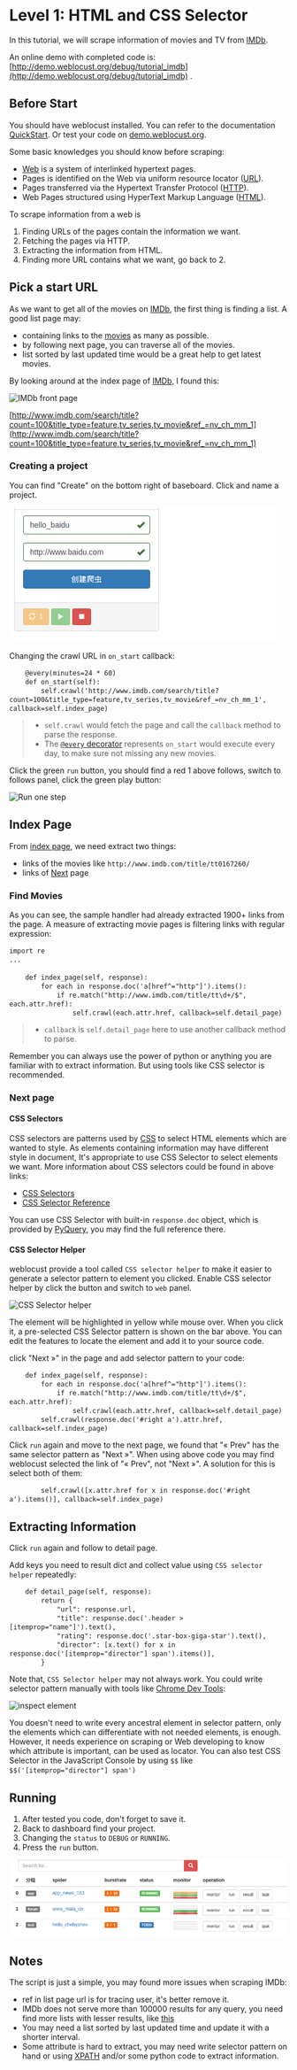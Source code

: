 Level 1: HTML and CSS Selector
==============================

In this tutorial, we will scrape information of movies and TV from [IMDb].

An online demo with completed code is: [http://demo.weblocust.org/debug/tutorial_imdb](http://demo.weblocust.org/debug/tutorial_imdb) .


Before Start
------------

You should have weblocust installed. You can refer to the documentation [QuickStart](Quickstart). Or test your code on [demo.weblocust.org](http://demo.weblocust.org).

Some basic knowledges you should know before scraping:

* [Web][WWW] is a system of interlinked hypertext pages.
* Pages is identified on the Web via uniform resource locator ([URL]).
* Pages transferred via the Hypertext Transfer Protocol ([HTTP]).
* Web Pages structured using HyperText Markup Language ([HTML]).

To scrape information from a web is

1. Finding URLs of the pages contain the information we want.
2. Fetching the pages via HTTP.
3. Extracting the information from HTML.
4. Finding more URL contains what we want, go back to 2.


Pick a start URL
----------------

As we want to get all of the movies on [IMDb], the first thing is finding a list.  A good list page may:

* containing links to the [movies](http://www.imdb.com/title/tt0167260/) as many as possible.
* by following next page, you can traverse all of the movies. 
* list sorted by last updated time would be a great help to get latest movies.

By looking around at the index page of [IMDb], I found this:

![IMDb front page](../imgs/tutorial_imdb_front.png)

[http://www.imdb.com/search/title?count=100&title_type=feature,tv_series,tv_movie&ref_=nv_ch_mm_1](http://www.imdb.com/search/title?count=100&title_type=feature,tv_series,tv_movie&ref_=nv_ch_mm_1)

### Creating a project

You can find "Create" on the bottom right of baseboard. Click and name a project.

![Creating a project](../imgs/creating_a_project.png)

Changing the crawl URL in `on_start` callback:

```
    @every(minutes=24 * 60)
    def on_start(self):
        self.crawl('http://www.imdb.com/search/title?count=100&title_type=feature,tv_series,tv_movie&ref_=nv_ch_mm_1', callback=self.index_page)
```

> * `self.crawl` would fetch the page and call the `callback` method to parse the response.  
> * The [`@every` decorator](http://docs.weblocust.org/en/latest/apis/@every/) represents `on_start` would execute every day, to make sure not missing any new movies.

Click the green `run` button, you should find a red 1 above follows, switch to follows panel, click the green play button:

![Run one step](../imgs/run_one_step.png)

Index Page
----------

From [index page](http://www.imdb.com/search/title?count=100&title_type=feature,tv_series,tv_movie&ref_=nv_ch_mm_1), we need extract two things:

* links of the movies like `http://www.imdb.com/title/tt0167260/`
* links of [Next](http://www.imdb.com/search/title?count=100&ref_=nv_ch_mm_1&start=101&title_type=feature,tv_series,tv_movie) page

### Find Movies

As you can see, the sample handler had already extracted 1900+ links from the page. A measure of extracting movie pages is filtering links with regular expression:

```
import re
...

    def index_page(self, response):
        for each in response.doc('a[href^="http"]').items():
            if re.match("http://www.imdb.com/title/tt\d+/$", each.attr.href):
                self.crawl(each.attr.href, callback=self.detail_page)
```

> * `callback` is `self.detail_page` here to use another callback method to parse.

Remember you can always use the power of python or anything you are familiar with to extract information. But using tools like CSS selector is recommended.

### Next page

#### CSS Selectors

CSS selectors are patterns used by [CSS] to select HTML elements which are wanted to style. As elements containing information may have different style in document, It's appropriate to use CSS Selector to select elements we want. More information about CSS selectors could be found in above links:

* [CSS Selectors](http://www.w3schools.com/css/css_selectors.asp)
* [CSS Selector Reference](http://www.w3schools.com/cssref/css_selectors.asp)

You can use CSS Selector with built-in `response.doc` object, which is provided by [PyQuery], you may find the full reference there.

#### CSS Selector Helper

weblocust provide a tool called `CSS selector helper` to make it easier to generate a selector pattern to element you clicked. Enable CSS selector helper by click the button and switch to `web` panel.

![CSS Selector helper](../imgs/css_selector_helper.png)

The element will be highlighted in yellow while mouse over. When you click it, a pre-selected CSS Selector pattern is shown on the bar above. You can edit the features to locate the element and add it to your source code.

click "Next »" in the page and add selector pattern to your code:

```
    def index_page(self, response):
        for each in response.doc('a[href^="http"]').items():
            if re.match("http://www.imdb.com/title/tt\d+/$", each.attr.href):
                self.crawl(each.attr.href, callback=self.detail_page)
        self.crawl(response.doc('#right a').attr.href, callback=self.index_page)
```

Click `run` again and move to the next page, we found that "« Prev" has the same selector pattern as "Next »". When using above code you may find weblocust selected the link of "« Prev", not "Next »". A solution for this is select both of them:

```
        self.crawl([x.attr.href for x in response.doc('#right a').items()], callback=self.index_page)
```

Extracting Information
----------------------

Click `run` again and follow to detail page.

Add keys you need to result dict and collect value using `CSS selector helper` repeatedly:

```
    def detail_page(self, response):
        return {
            "url": response.url,
            "title": response.doc('.header > [itemprop="name"]').text(),
            "rating": response.doc('.star-box-giga-star').text(),
            "director": [x.text() for x in response.doc('[itemprop="director"] span').items()],
        }
```

Note that, `CSS Selector helper` may not always work. You could write selector pattern manually with tools like [Chrome Dev Tools](https://developer.chrome.com/devtools):

![inspect element](../imgs/inspect_element.png)

You doesn't need to write every ancestral element in selector pattern, only the elements which can differentiate with not needed elements, is enough. However, it needs experience on scraping or Web developing to know which attribute is important, can be used as locator. You can also test CSS Selector in the JavaScript Console by using `$$` like `$$('[itemprop="director"] span')`

Running
-------

1. After tested you code, don't forget to save it.
2. Back to dashboard find your project.
3. Changing the `status` to `DEBUG` or `RUNNING`.
4. Press the `run` button. 

![index demo](../imgs/index_page.png)

Notes
-----

The script is just a simple, you may found more issues when scraping IMDb:

* ref in list page url is for tracing user, it's better remove it.
* IMDb does not serve more than 100000 results for any query, you need find more lists with lesser results, like [this](http://www.imdb.com/search/title?genres=action&title_type=feature&sort=moviemeter,asc)
* You may need a list sorted by last updated time and update it with a shorter interval.
* Some attribute is hard to extract, you may need write selector pattern on hand or using [XPATH](http://www.w3schools.com/xpath/xpath_syntax.asp) and/or some python code to extract information.

[IMDb]:          http://www.imdb.com/
[WWW]:           http://en.wikipedia.org/wiki/World_Wide_Web
[HTTP]:          http://en.wikipedia.org/wiki/Hypertext_Transfer_Protocol
[HTML]:          http://en.wikipedia.org/wiki/HTML
[URL]:           http://en.wikipedia.org/wiki/Uniform_resource_locator
[CSS]:           https://developer.mozilla.org/en-US/docs/Web/Guide/CSS/Getting_Started/What_is_CSS
[PyQuery]:       https://pythonhosted.org/pyquery/
